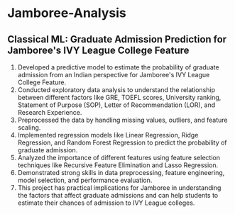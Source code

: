 # Jamboree-Analysis
## Classical ML: Graduate Admission Prediction for Jamboree's IVY League College Feature

1. Developed a predictive model to estimate the probability of graduate admission from an Indian perspective for Jamboree's IVY League College Feature.
2. Conducted exploratory data analysis to understand the relationship between different factors like GRE, TOEFL scores, University ranking, Statement of Purpose (SOP), Letter of Recommendation (LOR), and Research Experience.
3. Preprocessed the data by handling missing values, outliers, and feature scaling.
4. Implemented regression models like Linear Regression, Ridge Regression, and Random Forest Regression to predict the probability of graduate admission.
5. Analyzed the importance of different features using feature selection techniques like Recursive Feature Elimination and Lasso Regression.
6. Demonstrated strong skills in data preprocessing, feature engineering, model selection, and performance evaluation.
7. This project has practical implications for Jamboree in understanding the factors that affect graduate admissions and can help students to estimate their chances of admission to IVY League colleges.
